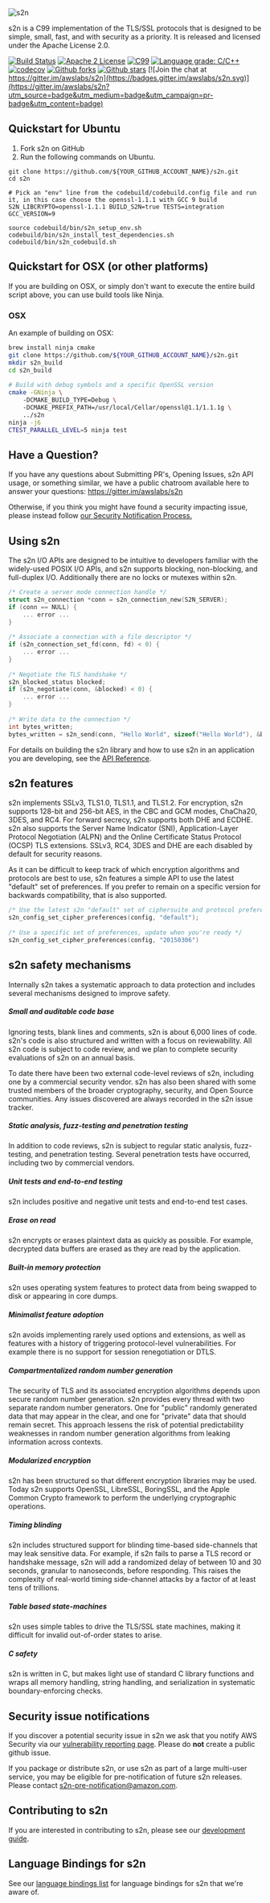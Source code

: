 <img src="docs/images/s2n_logo_github.png" alt="s2n"> 
 
s2n is a C99 implementation of the TLS/SSL protocols that is designed to be simple, small, fast, and with security as a priority. It is released and licensed under the Apache License 2.0.  
 
[![Build Status](https://codebuild.us-west-2.amazonaws.com/badges?uuid=eyJlbmNyeXB0ZWREYXRhIjoiMndlTzJNbHVxWEo3Nm82alp4eGdGNm4rTWdxZDVYU2VTbitIR0ZLbHVtcFFGOW5majk5QnhqaUp3ZEkydG1ueWg0NGlhRE43a1ZnUzZaQTVnSm91TzFFPSIsIml2UGFyYW1ldGVyU3BlYyI6IlJLbW42NENlYXhJNy80QnYiLCJtYXRlcmlhbFNldFNlcmlhbCI6MX0%3D&branch=main)](https://github.com/awslabs/s2n/) 
[![Apache 2 License](https://img.shields.io/github/license/awslabs/s2n.svg)](http://aws.amazon.com/apache-2-0/) 
[![C99](https://img.shields.io/badge/language-C99-blue.svg)](http://www.open-std.org/jtc1/sc22/wg14/www/docs/n1256.pdf) 
[![Language grade: C/C++](https://img.shields.io/lgtm/grade/cpp/g/awslabs/s2n.svg?logo=lgtm&logoWidth=18)](https://lgtm.com/projects/g/awslabs/s2n/context:cpp) 
[![codecov](https://codecov.io/gh/awslabs/s2n/branch/main/graph/badge.svg)](https://codecov.io/gh/awslabs/s2n) 
[![Github forks](https://img.shields.io/github/forks/awslabs/s2n.svg)](https://github.com/awslabs/s2n/network) 
[![Github stars](https://img.shields.io/github/stars/awslabs/s2n.svg)](https://github.com/awslabs/s2n/stargazers) 
[![Join the chat at https://gitter.im/awslabs/s2n](https://badges.gitter.im/awslabs/s2n.svg)](https://gitter.im/awslabs/s2n?utm_source=badge&utm_medium=badge&utm_campaign=pr-badge&utm_content=badge) 
 
## Quickstart for Ubuntu 
1. Fork s2n on GitHub 
2. Run the following commands on Ubuntu. 
``` 
git clone https://github.com/${YOUR_GITHUB_ACCOUNT_NAME}/s2n.git 
cd s2n 
 
# Pick an "env" line from the codebuild/codebuild.config file and run it, in this case choose the openssl-1.1.1 with GCC 9 build 
S2N_LIBCRYPTO=openssl-1.1.1 BUILD_S2N=true TESTS=integration GCC_VERSION=9 
 
source codebuild/bin/s2n_setup_env.sh 
codebuild/bin/s2n_install_test_dependencies.sh 
codebuild/bin/s2n_codebuild.sh 
``` 
 
## Quickstart for OSX (or other platforms) 
 
If you are building on OSX, or simply don't want to execute the entire build script above, you can use build tools like Ninja. 
 
### OSX 
 
An example of building on OSX: 
 
```sh 
brew install ninja cmake 
git clone https://github.com/${YOUR_GITHUB_ACCOUNT_NAME}/s2n.git 
mkdir s2n_build 
cd s2n_build 
 
# Build with debug symbols and a specific OpenSSL version 
cmake -GNinja \ 
    -DCMAKE_BUILD_TYPE=Debug \ 
    -DCMAKE_PREFIX_PATH=/usr/local/Cellar/openssl@1.1/1.1.1g \ 
    ../s2n 
ninja -j6 
CTEST_PARALLEL_LEVEL=5 ninja test 
``` 
 
## Have a Question? 
If you have any questions about Submitting PR's, Opening Issues, s2n API usage, or something similar, we have a public chatroom available here to answer your questions: https://gitter.im/awslabs/s2n 
 
Otherwise, if you think you might have found a security impacting issue, please instead follow [our Security Notification Process.](#security-issue-notifications) 
 
## Using s2n 
 
The s2n I/O APIs are designed to be intuitive to developers familiar with the widely-used POSIX I/O APIs, and s2n supports blocking, non-blocking, and full-duplex I/O. Additionally there are no locks or mutexes within s2n.  
 
```c 
/* Create a server mode connection handle */ 
struct s2n_connection *conn = s2n_connection_new(S2N_SERVER); 
if (conn == NULL) { 
    ... error ... 
} 
 
/* Associate a connection with a file descriptor */ 
if (s2n_connection_set_fd(conn, fd) < 0) { 
    ... error ... 
} 
 
/* Negotiate the TLS handshake */ 
s2n_blocked_status blocked; 
if (s2n_negotiate(conn, &blocked) < 0) { 
    ... error ... 
} 
     
/* Write data to the connection */ 
int bytes_written; 
bytes_written = s2n_send(conn, "Hello World", sizeof("Hello World"), &blocked); 
``` 
 
For details on building the s2n library and how to use s2n in an application you are developing, see the [API Reference](https://github.com/awslabs/s2n/blob/main/docs/USAGE-GUIDE.md). 
 
## s2n features 
 
s2n implements SSLv3, TLS1.0, TLS1.1, and TLS1.2. For encryption, s2n supports 128-bit and 256-bit AES, in the CBC and GCM modes, ChaCha20, 3DES, and RC4. For forward secrecy, s2n supports both DHE and ECDHE. s2n also supports the Server Name Indicator (SNI), Application-Layer Protocol Negotiation (ALPN) and the Online Certificate Status Protocol (OCSP) TLS extensions. SSLv3, RC4, 3DES and DHE are each disabled by default for security reasons.  
 
As it can be difficult to keep track of which encryption algorithms and protocols are best to use, s2n features a simple API to use the latest "default" set of preferences. If you prefer to remain on a specific version for backwards compatibility, that is also supported.  
 
```c 
/* Use the latest s2n "default" set of ciphersuite and protocol preferences */ 
s2n_config_set_cipher_preferences(config, "default"); 
 
/* Use a specific set of preferences, update when you're ready */ 
s2n_config_set_cipher_preferences(config, "20150306") 
``` 
 
## s2n safety mechanisms 
 
Internally s2n takes a systematic approach to data protection and includes several mechanisms designed to improve safety. 
 
##### Small and auditable code base 
Ignoring tests, blank lines and comments, s2n is about 6,000 lines of code. s2n's code is also structured and written with a focus on reviewability. All s2n code is subject to code review, and we plan to complete security evaluations of s2n on an annual basis. 
 
To date there have been two external code-level reviews of s2n, including one by a commercial security vendor. s2n has also been shared with some trusted members of the broader cryptography, security, and Open Source communities. Any issues discovered are always recorded in the s2n issue tracker.  
 
##### Static analysis, fuzz-testing and penetration testing 
 
In addition to code reviews, s2n is subject to regular static analysis, fuzz-testing, and penetration testing. Several penetration tests have occurred, including two by commercial vendors.   
 
##### Unit tests and end-to-end testing 
 
s2n includes positive and negative unit tests and end-to-end test cases.  
 
##### Erase on read 
s2n encrypts or erases plaintext data as quickly as possible. For example, decrypted data buffers are erased as they are read by the application. 
 
##### Built-in memory protection 
s2n uses operating system features to protect data from being swapped to disk or appearing in core dumps. 
 
##### Minimalist feature adoption 
s2n avoids implementing rarely used options and extensions, as well as features with a history of triggering protocol-level vulnerabilities. For example there is no support for session renegotiation or DTLS. 
 
##### Compartmentalized random number generation 
The security of TLS and its associated encryption algorithms depends upon secure random number generation. s2n provides every thread with two separate random number generators. One for "public" randomly generated data that may appear in the clear, and one for "private" data that should remain secret. This approach lessens the risk of potential predictability weaknesses in random number generation algorithms from leaking information across contexts.  
 
##### Modularized encryption 
s2n has been structured so that different encryption libraries may be used. Today s2n supports OpenSSL, LibreSSL, BoringSSL, and the Apple Common Crypto framework to perform the underlying cryptographic operations. 
 
##### Timing blinding 
s2n includes structured support for blinding time-based side-channels that may leak sensitive data. For example, if s2n fails to parse a TLS record or handshake message, s2n will add a randomized delay of between 10 and 30 seconds, granular to nanoseconds, before responding. This raises the complexity of real-world timing side-channel attacks by a factor of at least tens of trillions.  
 
##### Table based state-machines 
s2n uses simple tables to drive the TLS/SSL state machines, making it difficult for invalid out-of-order states to arise.  
 
##### C safety 
s2n is written in C, but makes light use of standard C library functions and wraps all memory handling, string handling, and serialization in systematic boundary-enforcing checks.  
 
## Security issue notifications 
If you discover a potential security issue in s2n we ask that you notify 
AWS Security via our [vulnerability reporting page](http://aws.amazon.com/security/vulnerability-reporting/). Please do **not** create a public github issue.  
 
If you package or distribute s2n, or use s2n as part of a large multi-user service, you may be eligible for pre-notification of future s2n releases. Please contact s2n-pre-notification@amazon.com.   
 
## Contributing to s2n 
If you are interested in contributing to s2n, please see our [development guide](https://github.com/awslabs/s2n/blob/main/docs/DEVELOPMENT-GUIDE.md). 
 
## Language Bindings for s2n 
See our [language bindings list](https://github.com/awslabs/s2n/blob/main/docs/BINDINGS.md) for language bindings for s2n that we're aware of.  
